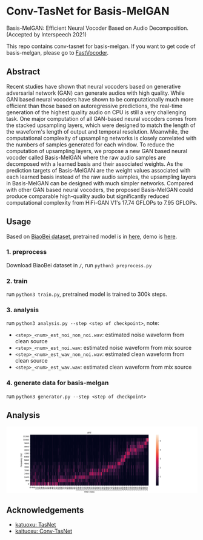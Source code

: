 # Conv-TasNet for Basis-MelGAN

Basis-MelGAN: Efficient Neural Vocoder Based on Audio Decomposition. (Accepted by Interspeech 2021)

This repo contains conv-tasnet for basis-melgan. If you want to get code of basis-melgan, please go to [FastVocoder](https://github.com/xcmyz/FastVocoder).

## Abstract

Recent studies have shown that neural vocoders based on generative adversarial network (GAN) can generate audios with high quality. While GAN based neural vocoders have shown to be computationally much more efficient than those based on autoregressive predictions, the real-time generation of the highest quality audio on CPU is still a very challenging task. One major computation of all GAN-based neural vocoders comes from the stacked upsampling layers, which were designed to match the length of the waveform's length of output and temporal resolution. Meanwhile, the computational complexity of upsampling networks is closely correlated with the numbers of samples generated for each window. To reduce the computation of upsampling layers, we propose a new GAN based neural vocoder called Basis-MelGAN where the raw audio samples are decomposed with a learned basis and their associated weights. As the prediction targets of Basis-MelGAN are the weight values associated with each learned basis instead of the raw audio samples, the upsampling layers in Basis-MelGAN can be designed with much simpler networks. Compared with other GAN based neural vocoders, the proposed Basis-MelGAN could produce comparable high-quality audio but significantly reduced computational complexity from HiFi-GAN V1's 17.74 GFLOPs to 7.95 GFLOPs.

## Usage

Based on [BiaoBei dataset](https://www.data-baker.com/#/data/index/source), pretrained model is in [here](), demo is [here](/demo).

### 1. preprocess

Download BiaoBei dataset in `/`, run `python3 preprocess.py`

### 2. train

run `python3 train.py`, pretrained model is trained to 300k steps.

### 3. analysis

run `python3 analysis.py --step <step of checkpoint>`, note:

- `<step>_<num>_est_noi_non_noi.wav`: estimated noise waveform from clean source
- `<step>_<num>_est_noi.wav`: estimated noise waveform from mix source
- `<step>_<num>_est_wav_non_noi.wav`: estimated clean waveform from clean source
- `<step>_<num>_est_wav.wav`: estimated clean waveform from mix source

### 4. generate data for basis-melgan

run `python3 generator.py --step <step of checkpoint>`

## Analysis

<div style="text-align: center">
    <img src="resource/basis_signal.png" style="max-width:100%;">
</div>

## Acknowledgements

- [katuoxu: TasNet](https://github.com/kaituoxu/TasNet)
- [kaituoxu: Conv-TasNet](https://github.com/kaituoxu/Conv-TasNet)
